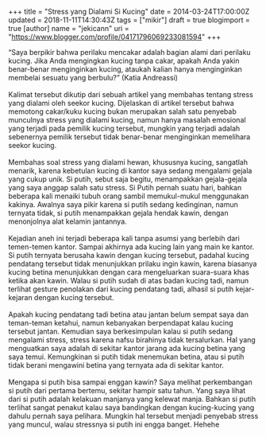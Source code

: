+++
title = "Stress yang Dialami Si Kucing"
date = 2014-03-24T17:00:00Z
updated = 2018-11-11T14:30:43Z
tags = ["mikir"]
draft = true
blogimport = true 
[author]
	name = "jekicann"
	uri = "https://www.blogger.com/profile/04171796069233081594"
+++

“Saya berpikir bahwa perilaku mencakar adalah bagian alami dari perilaku kucing. Jika Anda mengingkan kucing tanpa cakar, apakah Anda yakin benar-benar menginginkan kucing, ataukah kalian hanya menginginkan membelai sesuatu yang berbulu?” (Katia Andreassi)<br /><br />Kalimat tersebut dikutip dari sebuah artikel yang membahas tentang stress yang dialami oleh seekor kucing. Dijelaskan di artikel tersebut bahwa memotong cakar/kuku kucing bukan merupakan salah satu penyebab munculnya stress yang dialami kucing, namun hanya masalah emosional yang terjadi pada pemilik kucing tersebut, mungkin yang terjadi adalah sebenernya pemilik tersebut tidak benar-benar menginginkan memelihara seekor kucing.<br /><br />Membahas soal stress yang dialami hewan, khususnya kucing, sangatlah menarik, karena kebetulan kucing di kantor saya sedang mengalami gejala yang cukup unik. Si putih, sebut saja begitu, menampakkan gejala-gejala yang saya anggap salah satu stress. Si Putih pernah suatu hari, bahkan beberapa kali menaiki tubuh orang sambil memukul-mukul menggunakan kakinya. Awalnya saya pikir karena si putih sedang kedinginan, namun ternyata tidak, si putih menampakkan gejala hendak kawin, dengan menonjolnya alat kelamin jantannya.<br /><br />Kejadian aneh ini terjadi beberapa kali tanpa asumsi yang berlebih dari temen-temen kantor. Sampai akhirnya ada kucing lain yang main ke kantor. Si putih ternyata berusaha kawin dengan kucing tersebut, padahal kucing pendatang tersebut tidak menunjukkan prilaku ingin kawin, karena biasanya kucing betina menunjukkan dengan cara mengeluarkan suara-suara khas ketika akan kawin. Walau si putih sudah di atas badan kucing tadi, namun terlihat gesture penolakan dari kucing pendatang tadi, alhasil si putih kejar-kejaran dengan kucing tersebut.<br /><br />Apakah kucing pendatang tadi betina atau jantan belum sempat saya dan teman-teman ketahui, namun kebanyakan berpendapat kalau kucing tersebut jantan. Kemudian saya berkesimpulan kalau si putih sedang mengalami stress, stress karena nafsu birahinya tidak tersalurkan. Hal yang menguatkan saya adalah di sekitar kantor jarang ada kucing betina yang saya temui. Kemungkinan si putih tidak menemukan betina, atau si putih tidak berani mengawini betina yang ternyata ada di sekitar kantor.<br /><br />Mengapa si putih bisa sampai enggan kawin? Saya melihat perkembangan si putih dari pertama bertemu, sekitar hampir satu tahun. Yang saya lihat dari si putih adalah kelakuan manjanya yang kelewat manja. Bahkan si putih terlihat sangat penakut kalau saya bandingkan dengan kucing-kucing yang dahulu pernah saya pelihara. Mungkin hal tersebut menjadi penyebab stress yang muncul, walau stressnya si putih ini engga banget. Hehehe
